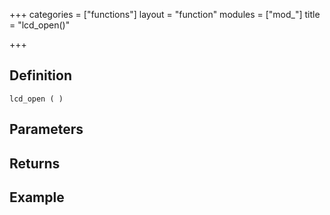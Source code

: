 +++
categories = ["functions"]
layout = "function"
modules = ["mod_"]
title = "lcd_open()"

+++

## Definition

    lcd_open ( )

## Parameters

## Returns

## Example
